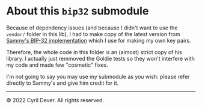 # About this `bip32` submodule

Because of dependency issues (and because I didn't want to use the `vendor/` folder in this lib), I had to make copy of the latest version from [Sammy's BIP-32 implementation](https://github.com/sammyne/bip32) which I use for making my own key pairs.

Therefore, the whole code in this folder is an (almost) strict copy of his library. I actually just remmoved the Goldie tests so they won't interfere with my code and made few "cosmetic" fixes.

I'm not going to say you may use my submodule as you wish: please refer directly to Sammy's and give him credit for it.

<hr />
&copy; 2022 Cyril Dever. All rights reserved.